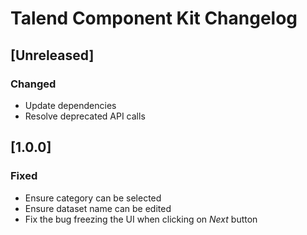 <!-- Keep a Changelog guide -> https://keepachangelog.com -->

# Talend Component Kit Changelog

## [Unreleased]

### Changed

- Update dependencies
- Resolve deprecated API calls

## [1.0.0]

### Fixed

- Ensure category can be selected
- Ensure dataset name can be edited
- Fix the bug freezing the UI when clicking on <em>Next</em> button